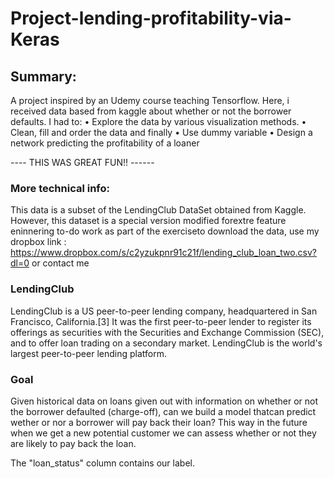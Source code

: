 # Project-lending-profitability-via-Keras
## Summary:
A project inspired by an Udemy course teaching Tensorflow. 
Here, i received data based from kaggle about whether or not the borrower defaults. 
I had to:
• Explore the data by various visualization methods. 
• Clean, fill and order the data 
and finally 
• Use dummy variable 
• Design a network predicting the profitability of a loaner

----   THIS WAS GREAT FUN!!  ------




### More technical info:
This data is a subset of the LendingClub DataSet obtained from Kaggle. 
However, this dataset is a special version modified forextre feature eninnering to-do work as part of the exerciseto download the data, use my dropbox link : https://www.dropbox.com/s/c2yzukpnr91c21f/lending_club_loan_two.csv?dl=0 or contact me

### LendingClub
LendingClub is a US peer-to-peer lending company, headquartered in San Francisco, California.[3] It was the first peer-to-peer lender to register its offerings as securities with the Securities and Exchange Commission (SEC), and to offer loan trading on a secondary market. LendingClub is the world's largest peer-to-peer lending platform.

### Goal 
Given historical data on loans given out with information on whether or not the borrower defaulted (charge-off), can we build a model thatcan predict wether or nor a borrower will pay back their loan? This way in the future when we get a new potential customer we can assess whether or not they are likely to pay back the loan.

The "loan_status" column contains our label.


